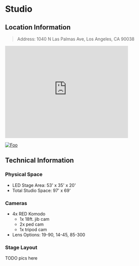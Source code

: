 # Studio

## Location Information

> Address: 1040 N Las Palmas Ave, Los Angeles, CA 90038
<iframe src="https://www.google.com/maps/embed?pb=!1m18!1m12!1m3!1d3304.2159182531846!2d-118.33840368397985!3d34.08960872320604!2m3!1f0!2f0!3f0!3m2!1i1024!2i768!4f13.1!3m3!1m2!1s0x80c2bf2d94e46e39%3A0x868dbb4aabc1473d!2s1040%20N%20Las%20Palmas%20Ave%2C%20Los%20Angeles%2C%20CA%2090038!5e0!3m2!1sen!2sus!4v1638406707209!5m2!1sen!2sus" width="400" height="300" style="border:0;" allowfullscreen="" loading="lazy"></iframe>

[![Foo](../../../../img/sunsetMap.png)]()

## Technical Information
### Physical Space
 * LED Stage Area: 53' x 35' x 20' 
 * Total Studio Space: 97' x 69' 

### Cameras
* 4x RED Komodo
    * 1x 18ft. jib cam
    * 2x ped cam
    * 1x tripod cam
* Lens Options: 19-90, 14-45, 85-300

### Stage Layout
TODO pics here